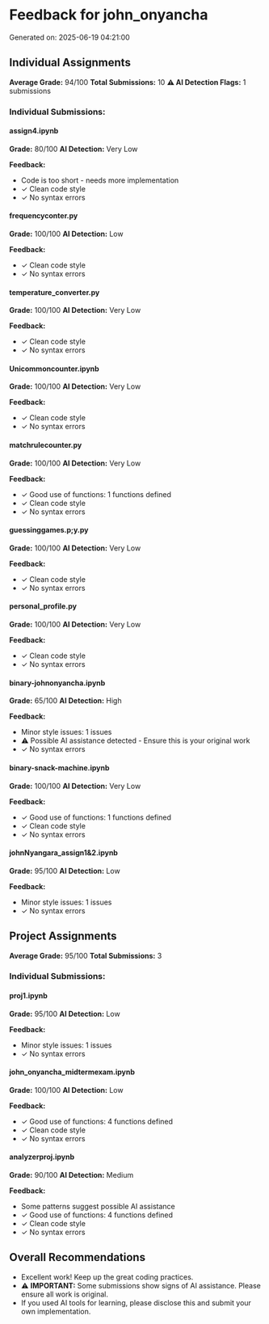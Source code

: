 # Feedback for john_onyancha

Generated on: 2025-06-19 04:21:00

## Individual Assignments

**Average Grade:** 94/100
**Total Submissions:** 10
**⚠️ AI Detection Flags:** 1 submissions

### Individual Submissions:

#### assign4.ipynb
**Grade:** 80/100
**AI Detection:** Very Low

**Feedback:**
- Code is too short - needs more implementation
- ✓ Clean code style
- ✓ No syntax errors

#### frequencyconter.py
**Grade:** 100/100
**AI Detection:** Low

**Feedback:**
- ✓ Clean code style
- ✓ No syntax errors

#### temperature_converter.py
**Grade:** 100/100
**AI Detection:** Very Low

**Feedback:**
- ✓ Clean code style
- ✓ No syntax errors

#### Unicommoncounter.ipynb
**Grade:** 100/100
**AI Detection:** Very Low

**Feedback:**
- ✓ Clean code style
- ✓ No syntax errors

#### matchrulecounter.py
**Grade:** 100/100
**AI Detection:** Very Low

**Feedback:**
- ✓ Good use of functions: 1 functions defined
- ✓ Clean code style
- ✓ No syntax errors

#### guessinggames.p;y.py
**Grade:** 100/100
**AI Detection:** Very Low

**Feedback:**
- ✓ Clean code style
- ✓ No syntax errors

#### personal_profile.py
**Grade:** 100/100
**AI Detection:** Very Low

**Feedback:**
- ✓ Clean code style
- ✓ No syntax errors

#### binary-johnonyancha.ipynb
**Grade:** 65/100
**AI Detection:** High

**Feedback:**
- Minor style issues: 1 issues
- ⚠️ Possible AI assistance detected - Ensure this is your original work
- ✓ No syntax errors

#### binary-snack-machine.ipynb
**Grade:** 100/100
**AI Detection:** Very Low

**Feedback:**
- ✓ Good use of functions: 1 functions defined
- ✓ Clean code style
- ✓ No syntax errors

#### johnNyangara_assign1&2.ipynb
**Grade:** 95/100
**AI Detection:** Low

**Feedback:**
- Minor style issues: 1 issues
- ✓ No syntax errors

## Project Assignments

**Average Grade:** 95/100
**Total Submissions:** 3

### Individual Submissions:

#### proj1.ipynb
**Grade:** 95/100
**AI Detection:** Low

**Feedback:**
- Minor style issues: 1 issues
- ✓ No syntax errors

#### john_onyancha_midtermexam.ipynb
**Grade:** 100/100
**AI Detection:** Low

**Feedback:**
- ✓ Good use of functions: 4 functions defined
- ✓ Clean code style
- ✓ No syntax errors

#### analyzerproj.ipynb
**Grade:** 90/100
**AI Detection:** Medium

**Feedback:**
- Some patterns suggest possible AI assistance
- ✓ Good use of functions: 4 functions defined
- ✓ Clean code style
- ✓ No syntax errors

## Overall Recommendations

- Excellent work! Keep up the great coding practices.
- ⚠️ **IMPORTANT:** Some submissions show signs of AI assistance. Please ensure all work is original.
- If you used AI tools for learning, please disclose this and submit your own implementation.
